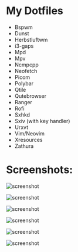 # My Dotfiles

- Bspwm
- Dunst
- Herbstluftwm        
- i3-gaps
- Mpd
- Mpv
- Ncmpcpp
- Neofetch
- Picom
- Polybar
- Qtile
- Qutebrowser
- Ranger
- Rofi
- Sxhkd
- Sxiv (with key handler)
- Urxvt
- Vim/Neovim
- Xresources
- Zathura

# Screenshots:

![screenshot](https://github.com/TechnicalDC/dotfiles/blob/main/Screenshots/01.png)

![screenshot](https://github.com/TechnicalDC/dotfiles/blob/main/Screenshots/02.png)

![screenshot](https://github.com/TechnicalDC/dotfiles/blob/main/Screenshots/03.png)

![screenshot](https://github.com/TechnicalDC/dotfiles/blob/main/Screenshots/04.png)

![screenshot](https://github.com/TechnicalDC/dotfiles/blob/main/Screenshots/05.png)

![screenshot](https://github.com/TechnicalDC/dotfiles/blob/main/Screenshots/06.png)
